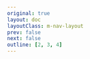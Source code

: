 ```yaml
---
original: true
layout: doc
layoutClass: m-nav-layout
prev: false
next: false
outline: [2, 3, 4]
---
```


<style src="/.vitepress/theme/style/nav.css"></style>

<script setup>
import { TOOL_DATA } from '/.vitepress/theme/untils/navigation_data/tool'
</script>





<MNavLinks v-for="{title, items} in TOOL_DATA" :title="title" :items="items"/>